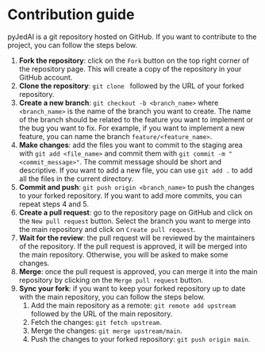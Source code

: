 Contribution guide
=============

pyJedAI is a git repository hosted on GitHub. If you want to contribute to the project, you can follow the steps below.

1. __Fork the repository__: click on the `Fork` button on the top right corner of the repository page. This will create a copy of the repository in your GitHub account.
2. __Clone the repository__: `git clone ` followed by the URL of your forked repository.
3. __Create a new branch__: `git checkout -b <branch_name>` where `<branch_name>` is the name of the branch you want to create. The name of the branch should be related to the feature you want to implement or the bug you want to fix. For example, if you want to implement a new feature, you can name the branch `feature/<feature_name>`.
4. __Make changes__: add the files you want to commit to the staging area with `git add <file_name>` and commit them with `git commit -m "<commit_message>"`. The commit message should be short and descriptive. If you want to add a new file, you can use `git add .` to add all the files in the current directory.
5. __Commit and push__: `git push origin <branch_name>` to push the changes to your forked repository. If you want to add more commits, you can repeat steps 4 and 5. 
6. __Create a pull request__: go to the repository page on GitHub and click on the `New pull request` button. Select the branch you want to merge into the main repository and click on `Create pull request`.
7. __Wait for the review__: the pull request will be reviewed by the maintainers of the repository. If the pull request is approved, it will be merged into the main repository. Otherwise, you will be asked to make some changes.
8. __Merge__: once the pull request is approved, you can merge it into the main repository by clicking on the `Merge pull request` button.
9. __Sync your fork__: if you want to keep your forked repository up to date with the main repository, you can follow the steps below.
    1. Add the main repository as a remote: `git remote add upstream ` followed by the URL of the main repository.
    2. Fetch the changes: `git fetch upstream`.
    3. Merge the changes: `git merge upstream/main`.
    4. Push the changes to your forked repository: `git push origin main`.


